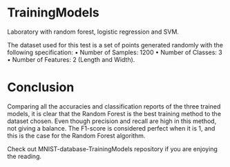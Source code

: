 # TrainingModels
Laboratory with random forest, logistic regression and SVM. 

The dataset used for this test is a set of points generated randomly with the following specification:
• Number of Samples: 1200
• Number of Classes: 3
• Number of Features: 2 (Length and Width).

# Conclusion

Comparing all the accuracies and classification reports of the three trained models, it is clear that the Random Forest is the best training method to the dataset chosen. Even though precision and recall are high in this method, not giving a balance. 
The F1-score is considered perfect when it is 1, and this is the case for the Random Forest algorithm. 

Check out MNIST-database-TrainingModels repository if you are enjoying the reading.
